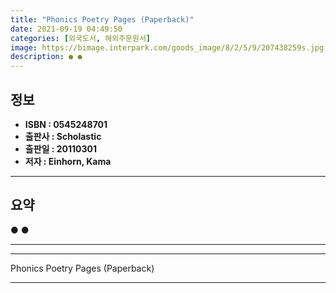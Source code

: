 ```yaml
---
title: "Phonics Poetry Pages (Paperback)"
date: 2021-09-19 04:49:50
categories: [외국도서, 해외주문원서]
image: https://bimage.interpark.com/goods_image/8/2/5/9/207438259s.jpg
description: ● ●
---
```


## **정보**

- **ISBN : 0545248701**
- **출판사 : Scholastic**
- **출판일 : 20110301**
- **저자 : Einhorn, Kama**

------



## **요약**

●  ●  

------



------


Phonics Poetry Pages (Paperback) 

------


